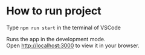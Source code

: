 # How to run project

Type `npm run start` in the terminal of VSCode

Runs the app in the development mode.\
Open [http://localhost:3000](http://localhost:3000) to view it in your browser.



